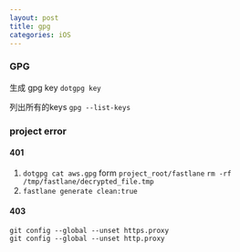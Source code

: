 ```yaml
---
layout: post
title: gpg
categories: iOS
---
```




### GPG

生成 gpg key `dotgpg key`

列出所有的keys `gpg --list-keys`


### project error
 
#### 401

1. `dotgpg cat aws.gpg` form `project_root/fastlane`
`rm -rf /tmp/fastlane/decrypted_file.tmp`
2. `fastlane generate clean:true`

#### 403 
```
git config --global --unset https.proxy
git config --global --unset http.proxy
```